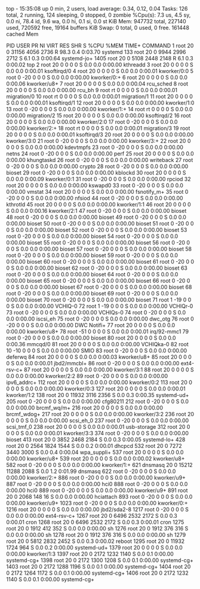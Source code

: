 top - 15:35:08 up 0 min,  2 users,  load average: 0.34, 0.12, 0.04
Tasks: 126 total,   2 running, 124 sleeping,   0 stopped,   0 zombie
%Cpu(s):  7.3 us,  4.5 sy,  0.0 ni, 78.4 id,  9.6 wa,  0.0 hi,  0.1 si,  0.0 st
KiB Mem:    947732 total,   227140 used,   720592 free,    19164 buffers
KiB Swap:        0 total,        0 used,        0 free.   161448 cached Mem

  PID USER      PR  NI    VIRT    RES    SHR S  %CPU %MEM     TIME+ COMMAND
    1 root      20   0   31156   4056   2736 R  98.3  0.4   0:03.70 systemd
  133 root      20   0    9944   2996   2712 S   6.1  0.3   0:00.64 systemd-jo+
 1405 root      20   0    5108   2448   2148 R   6.1  0.3   0:00.02 top
    2 root      20   0       0      0      0 S   0.0  0.0   0:00.00 kthreadd
    3 root      20   0       0      0      0 S   0.0  0.0   0:00.01 ksoftirqd/0
    4 root      20   0       0      0      0 S   0.0  0.0   0:00.01 kworker/0:0
    5 root       0 -20       0      0      0 S   0.0  0.0   0:00.00 kworker/0:+
    6 root      20   0       0      0      0 S   0.0  0.0   0:00.06 kworker/u8+
    7 root      20   0       0      0      0 S   0.0  0.0   0:00.04 rcu_sched
    8 root      20   0       0      0      0 S   0.0  0.0   0:00.00 rcu_bh
    9 root      rt   0       0      0      0 S   0.0  0.0   0:00.01 migration/0
   10 root      rt   0       0      0      0 S   0.0  0.0   0:00.01 migration/1
   11 root      20   0       0      0      0 S   0.0  0.0   0:00.01 ksoftirqd/1
   12 root      20   0       0      0      0 S   0.0  0.0   0:00.00 kworker/1:0
   13 root       0 -20       0      0      0 S   0.0  0.0   0:00.00 kworker/1:+
   14 root      rt   0       0      0      0 S   0.0  0.0   0:00.00 migration/2
   15 root      20   0       0      0      0 S   0.0  0.0   0:00.00 ksoftirqd/2
   16 root      20   0       0      0      0 S   0.0  0.0   0:00.00 kworker/2:0
   17 root       0 -20       0      0      0 S   0.0  0.0   0:00.00 kworker/2:+
   18 root      rt   0       0      0      0 S   0.0  0.0   0:00.01 migration/3
   19 root      20   0       0      0      0 S   0.0  0.0   0:00.01 ksoftirqd/3
   20 root      20   0       0      0      0 S   0.0  0.0   0:00.00 kworker/3:0
   21 root       0 -20       0      0      0 S   0.0  0.0   0:00.00 kworker/3:+
   22 root      20   0       0      0      0 S   0.0  0.0   0:00.00 kdevtmpfs
   23 root       0 -20       0      0      0 S   0.0  0.0   0:00.00 netns
   24 root       0 -20       0      0      0 S   0.0  0.0   0:00.00 perf
   25 root      20   0       0      0      0 S   0.0  0.0   0:00.00 khungtaskd
   26 root       0 -20       0      0      0 S   0.0  0.0   0:00.00 writeback
   27 root       0 -20       0      0      0 S   0.0  0.0   0:00.00 crypto
   28 root       0 -20       0      0      0 S   0.0  0.0   0:00.00 bioset
   29 root       0 -20       0      0      0 S   0.0  0.0   0:00.00 kblockd
   30 root      20   0       0      0      0 S   0.0  0.0   0:00.09 kworker/0:1
   31 root       0 -20       0      0      0 S   0.0  0.0   0:00.00 rpciod
   32 root      20   0       0      0      0 S   0.0  0.0   0:00.00 kswapd0
   33 root       0 -20       0      0      0 S   0.0  0.0   0:00.00 vmstat
   34 root      20   0       0      0      0 S   0.0  0.0   0:00.00 fsnotify_m+
   35 root       0 -20       0      0      0 S   0.0  0.0   0:00.00 nfsiod
   44 root       0 -20       0      0      0 S   0.0  0.0   0:00.00 kthrotld
   45 root      20   0       0      0      0 S   0.0  0.0   0:00.00 kworker/1:1
   46 root      20   0       0      0      0 S   0.0  0.0   0:00.16 kworker/2:1
   47 root       0 -20       0      0      0 S   0.0  0.0   0:00.00 bioset
   48 root       0 -20       0      0      0 S   0.0  0.0   0:00.00 bioset
   49 root       0 -20       0      0      0 S   0.0  0.0   0:00.00 bioset
   50 root       0 -20       0      0      0 S   0.0  0.0   0:00.00 bioset
   51 root       0 -20       0      0      0 S   0.0  0.0   0:00.00 bioset
   52 root       0 -20       0      0      0 S   0.0  0.0   0:00.00 bioset
   53 root       0 -20       0      0      0 S   0.0  0.0   0:00.00 bioset
   54 root       0 -20       0      0      0 S   0.0  0.0   0:00.00 bioset
   55 root       0 -20       0      0      0 S   0.0  0.0   0:00.00 bioset
   56 root       0 -20       0      0      0 S   0.0  0.0   0:00.00 bioset
   57 root       0 -20       0      0      0 S   0.0  0.0   0:00.00 bioset
   58 root       0 -20       0      0      0 S   0.0  0.0   0:00.00 bioset
   59 root       0 -20       0      0      0 S   0.0  0.0   0:00.00 bioset
   60 root       0 -20       0      0      0 S   0.0  0.0   0:00.00 bioset
   61 root       0 -20       0      0      0 S   0.0  0.0   0:00.00 bioset
   62 root       0 -20       0      0      0 S   0.0  0.0   0:00.00 bioset
   63 root       0 -20       0      0      0 S   0.0  0.0   0:00.00 bioset
   64 root       0 -20       0      0      0 S   0.0  0.0   0:00.00 bioset
   65 root       0 -20       0      0      0 S   0.0  0.0   0:00.00 bioset
   66 root       0 -20       0      0      0 S   0.0  0.0   0:00.00 bioset
   67 root       0 -20       0      0      0 S   0.0  0.0   0:00.00 bioset
   68 root       0 -20       0      0      0 S   0.0  0.0   0:00.00 bioset
   69 root       0 -20       0      0      0 S   0.0  0.0   0:00.00 bioset
   70 root       0 -20       0      0      0 S   0.0  0.0   0:00.00 bioset
   71 root       1 -19       0      0      0 S   0.0  0.0   0:00.00 VCHIQ-0
   72 root       1 -19       0      0      0 S   0.0  0.0   0:00.00 VCHIQr-0
   73 root       0 -20       0      0      0 S   0.0  0.0   0:00.00 VCHIQs-0
   74 root       0 -20       0      0      0 S   0.0  0.0   0:00.00 iscsi_eh
   75 root       0 -20       0      0      0 S   0.0  0.0   0:00.00 dwc_otg
   76 root       0 -20       0      0      0 S   0.0  0.0   0:00.00 DWC Notifi+
   77 root      20   0       0      0      0 S   0.0  0.0   0:00.00 kworker/u8+
   78 root     -51   0       0      0      0 S   0.0  0.0   0:00.01 irq/92-mmc1
   79 root       0 -20       0      0      0 S   0.0  0.0   0:00.00 bioset
   80 root      20   0       0      0      0 S   0.0  0.0   0:00.36 mmcqd/0
   81 root      20   0       0      0      0 S   0.0  0.0   0:00.00 VCHIQka-0
   82 root      10 -10       0      0      0 S   0.0  0.0   0:00.00 SMIO
   83 root       0 -20       0      0      0 S   0.0  0.0   0:00.00 deferwq
   84 root      20   0       0      0      0 S   0.0  0.0   0:00.03 kworker/u8+
   85 root      20   0       0      0      0 S   0.0  0.0   0:00.01 jbd2/mmcbl+
   86 root       0 -20       0      0      0 S   0.0  0.0   0:00.00 ext4-rsv-c+
   87 root      20   0       0      0      0 S   0.0  0.0   0:00.00 kworker/3:1
   88 root      20   0       0      0      0 S   0.0  0.0   0:00.00 kworker/2:2
   89 root       0 -20       0      0      0 S   0.0  0.0   0:00.00 ipv6_addrc+
  112 root      20   0       0      0      0 S   0.0  0.0   0:00.00 kworker/0:2
  113 root      20   0       0      0      0 S   0.0  0.0   0:00.00 kworker/0:3
  127 root      20   0       0      0      0 S   0.0  0.0   0:00.01 kworker/1:2
  138 root      20   0   11932   3116   2356 S   0.0  0.3   0:00.35 systemd-ud+
  205 root       0 -20       0      0      0 S   0.0  0.0   0:00.00 cfg80211
  212 root       0 -20       0      0      0 S   0.0  0.0   0:00.00 brcmf_wq/m+
  216 root      20   0       0      0      0 S   0.0  0.0   0:00.00 brcmf_wdog+
  217 root      20   0       0      0      0 S   0.0  0.0   0:00.00 kworker/3:2
  236 root      20   0       0      0      0 S   0.0  0.0   0:00.00 scsi_eh_0
  237 root       0 -20       0      0      0 S   0.0  0.0   0:00.00 scsi_tmf_0
  238 root      20   0       0      0      0 S   0.0  0.0   0:00.01 usb-storage
  312 root      20   0       0      0      0 S   0.0  0.0   0:00.01 kworker/3:3
  374 root       0 -20       0      0      0 S   0.0  0.0   0:00.00 bioset
  413 root      20   0    3852   2468   2184 S   0.0  0.3   0:00.05 systemd-lo+
  428 root      20   0    2564   1824   1544 S   0.0  0.2   0:00.01 dhcpcd
  532 root      20   0    7272   3440   3000 S   0.0  0.4   0:00.04 wpa_suppli+
  537 root      20   0       0      0      0 S   0.0  0.0   0:00.00 kworker/u8+
  539 root      20   0       0      0      0 S   0.0  0.0   0:00.02 kworker/u8+
  582 root       0 -20       0      0      0 S   0.0  0.0   0:00.00 kworker/1:+
  621 dnsmasq   20   0   15212  11288   2088 S   0.0  1.2   0:01.99 dnsmasq
  622 root       0 -20       0      0      0 S   0.0  0.0   0:00.00 kworker/2:+
  886 root       0 -20       0      0      0 S   0.0  0.0   0:00.00 kworker/u9+
  887 root       0 -20       0      0      0 S   0.0  0.0   0:00.00 hci0
  888 root       0 -20       0      0      0 S   0.0  0.0   0:00.00 hci0
  889 root       0 -20       0      0      0 S   0.0  0.0   0:00.00 kworker/u9+
  891 root      20   0    2068    148     16 S   0.0  0.0   0:00.00 hciattach
  893 root       0 -20       0      0      0 S   0.0  0.0   0:00.00 kworker/u9+
 1023 root       0 -20       0      0      0 S   0.0  0.0   0:00.00 kworker/0:+
 1216 root      20   0       0      0      0 S   0.0  0.0   0:00.00 jbd2/sda2-8
 1217 root       0 -20       0      0      0 S   0.0  0.0   0:00.00 ext4-rsv-c+
 1267 root      20   0    6496   2532   2172 S   0.0  0.3   0:00.01 cron
 1268 root      20   0    6496   2532   2172 S   0.0  0.3   0:00.01 cron
 1275 root      20   0    1912    412    352 S   0.0  0.0   0:00.00 sh
 1276 root      20   0    1912    376    316 S   0.0  0.0   0:00.00 sh
 1278 root      20   0    1912    376    316 S   0.0  0.0   0:00.00 sh
 1279 root      20   0    5812   2832   2452 S   0.0  0.3   0:00.02 reboot
 1295 root      20   0   11932   1724    964 S   0.0  0.2   0:00.00 systemd-ud+
 1379 root      20   0       0      0      0 S   0.0  0.0   0:00.00 kworker/1:3
 1397 root      20   0    2172   1232   1140 S   0.0  0.1   0:00.00 systemd-cg+
 1398 root      20   0    2172   1300   1208 S   0.0  0.1   0:00.00 systemd-cg+
 1403 root      20   0    2172   1288   1196 S   0.0  0.1   0:00.00 systemd-cg+
 1404 root      20   0    2172   1264   1172 S   0.0  0.1   0:00.00 systemd-cg+
 1406 root      20   0    2172   1232   1140 S   0.0  0.1   0:00.00 systemd-cg+

